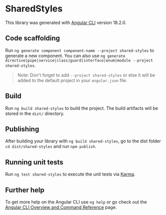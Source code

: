 # SharedStyles

This library was generated with [Angular CLI](https://github.com/angular/angular-cli) version 18.2.0.

## Code scaffolding

Run `ng generate component component-name --project shared-styles` to generate a new component. You can also use `ng generate directive|pipe|service|class|guard|interface|enum|module --project shared-styles`.
> Note: Don't forget to add `--project shared-styles` or else it will be added to the default project in your `angular.json` file. 

## Build

Run `ng build shared-styles` to build the project. The build artifacts will be stored in the `dist/` directory.

## Publishing

After building your library with `ng build shared-styles`, go to the dist folder `cd dist/shared-styles` and run `npm publish`.

## Running unit tests

Run `ng test shared-styles` to execute the unit tests via [Karma](https://karma-runner.github.io).

## Further help

To get more help on the Angular CLI use `ng help` or go check out the [Angular CLI Overview and Command Reference](https://angular.dev/tools/cli) page.
